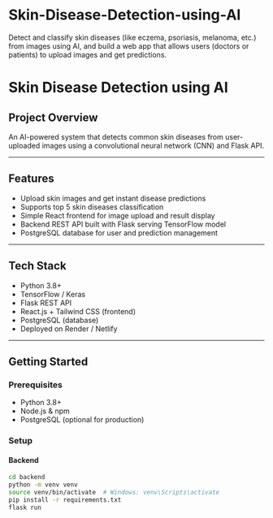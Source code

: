 # Skin-Disease-Detection-using-AI
Detect and classify skin diseases (like eczema, psoriasis, melanoma, etc.) from images using AI, and build a web app that allows users (doctors or patients) to upload images and get predictions.

# Skin Disease Detection using AI

## Project Overview
An AI-powered system that detects common skin diseases from user-uploaded images using a convolutional neural network (CNN) and Flask API.

---

## Features
- Upload skin images and get instant disease predictions  
- Supports top 5 skin diseases classification  
- Simple React frontend for image upload and result display  
- Backend REST API built with Flask serving TensorFlow model  
- PostgreSQL database for user and prediction management

---

## Tech Stack
- Python 3.8+  
- TensorFlow / Keras  
- Flask REST API  
- React.js + Tailwind CSS (frontend)  
- PostgreSQL (database)  
- Deployed on Render / Netlify

---

## Getting Started

### Prerequisites
- Python 3.8+  
- Node.js & npm  
- PostgreSQL (optional for production)

### Setup

#### Backend
```bash
cd backend
python -m venv venv
source venv/bin/activate  # Windows: venv\Scripts\activate
pip install -r requirements.txt
flask run

